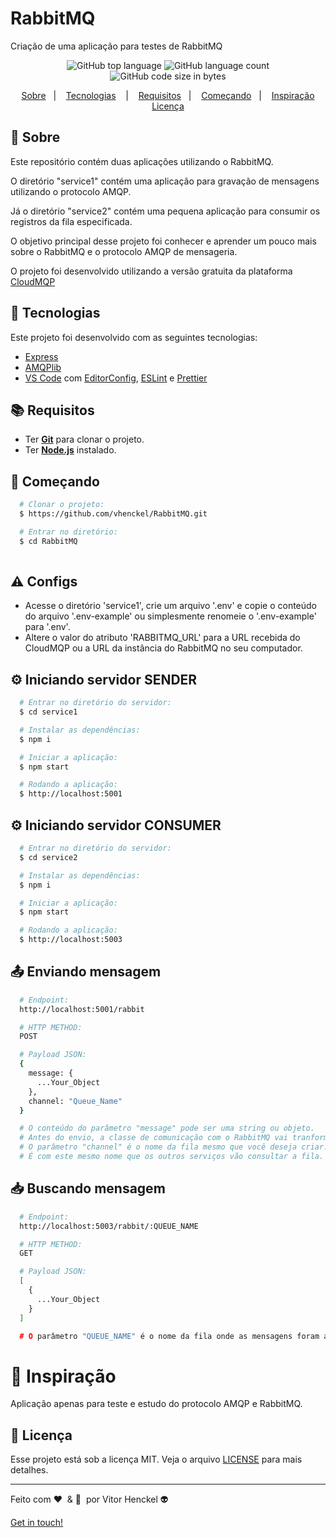 # RabbitMQ
Criação de uma aplicação para testes de RabbitMQ

<p align="center">
  <img alt="GitHub top language" src="https://img.shields.io/github/languages/top/vhenckel/RabbitMQ?label=javascript&style=for-the-badge">
  <img alt="GitHub language count" src="https://img.shields.io/github/languages/count/vhenckel/RabbitMQ?style=for-the-badge">
  <img alt="GitHub code size in bytes" src="https://img.shields.io/github/languages/code-size/vhenckel/RabbitMQ?style=for-the-badge">
</p>

<p align="center">
  <a href="#page_with_curl-sobre">Sobre</a>&nbsp;&nbsp;&nbsp;|&nbsp;&nbsp;&nbsp;
  <a href="#hammer-iniciando-mobile">Tecnologias</a>
  &nbsp;&nbsp;&nbsp;|&nbsp;&nbsp;&nbsp;
  <a href="#books-requisitos">Requisitos</a>&nbsp;&nbsp;&nbsp;|&nbsp;&nbsp;&nbsp;
  <a href="#rocket-começando">Começando</a>&nbsp;&nbsp;&nbsp;|&nbsp;&nbsp;&nbsp;
  <a href="#thought_balloon-inspiração">Inspiração</a>
  <a href="#memo-licença">Licença</a>
</p>

## :page_with_curl: Sobre
Este repositório contém duas aplicações utilizando o RabbitMQ.

O diretório "service1" contém uma aplicação para gravação de mensagens utilizando o protocolo AMQP. 

Já o diretório "service2" contém uma pequena aplicação para consumir os registros da fila especificada.

O objetivo principal desse projeto foi conhecer e aprender um pouco mais sobre o RabbitMQ e o protocolo AMQP de mensageria.

O projeto foi desenvolvido utilizando a versão gratuita da plataforma [CloudMQP](https://www.cloudamqp.com/)

## :hammer: Tecnologias

Este projeto foi desenvolvido com as seguintes tecnologias:

- [Express](https://expressjs.com/pt-br/)
- [AMQPlib](https://www.npmjs.com/package/amqplib)
- [VS Code](https://code.visualstudio.com/) com [EditorConfig](https://editorconfig.org/), [ESLint](https://eslint.org/) e [Prettier](https://prettier.io/)

## :books: Requisitos
- Ter [**Git**](https://git-scm.com/) para clonar o projeto.
- Ter [**Node.js**](https://nodejs.org/en/) instalado.

## :rocket: Começando
``` bash
  # Clonar o projeto:
  $ https://github.com/vhenckel/RabbitMQ.git

  # Entrar no diretório:
  $ cd RabbitMQ
  
```
## :warning: Configs
- Acesse o diretório 'service1', crie um arquivo '.env' e copie o conteúdo do arquivo '.env-example' ou simplesmente renomeie o '.env-example' para '.env'.
- Altere o valor do atributo 'RABBITMQ_URL' para a URL recebida do CloudMQP ou a URL da instância do RabbitMQ no seu computador.

## :gear: Iniciando servidor SENDER
```bash
  # Entrar no diretório do servidor:
  $ cd service1

  # Instalar as dependências:
  $ npm i

  # Iniciar a aplicação:
  $ npm start

  # Rodando a aplicação:
  $ http://localhost:5001
```

## :gear: Iniciando servidor CONSUMER
```bash
  # Entrar no diretório do servidor:
  $ cd service2

  # Instalar as dependências:
  $ npm i

  # Iniciar a aplicação:
  $ npm start

  # Rodando a aplicação:
  $ http://localhost:5003
```
## :outbox_tray: Enviando mensagem 
```bash
  # Endpoint: 
  http://localhost:5001/rabbit 

  # HTTP METHOD: 
  POST 

  # Payload JSON:
  {
    message: {
      ...Your_Object
    },
    channel: "Queue_Name"
  } 

  # O conteúdo do parâmetro "message" pode ser uma string ou objeto. 
  # Antes do envio, a classe de comunicação com o RabbitMQ vai tranformar o conteúdo em uma string.
  # O parâmetro "channel" é o nome da fila mesmo que você deseja criar. 
  # É com este mesmo nome que os outros serviços vão consultar a fila.
```

## :inbox_tray: Buscando mensagem 
```bash
  # Endpoint: 
  http://localhost:5003/rabbit/:QUEUE_NAME

  # HTTP METHOD: 
  GET

  # Payload JSON:
  [
    {
      ...Your_Object
    }
  ]

  # O parâmetro "QUEUE_NAME" é o nome da fila onde as mensagens foram armazenadas.
```
# :thought_balloon: Inspiração
Aplicação apenas para teste e estudo do protocolo AMQP e RabbitMQ.

## :memo: Licença

Esse projeto está sob a licença MIT. Veja o arquivo [LICENSE](LICENSE.md) para mais detalhes.

---

Feito com :heart:&nbsp; & :brain:&nbsp; por Vitor Henckel :alien: 

[Get in touch!](https://github.com/vhenckel)